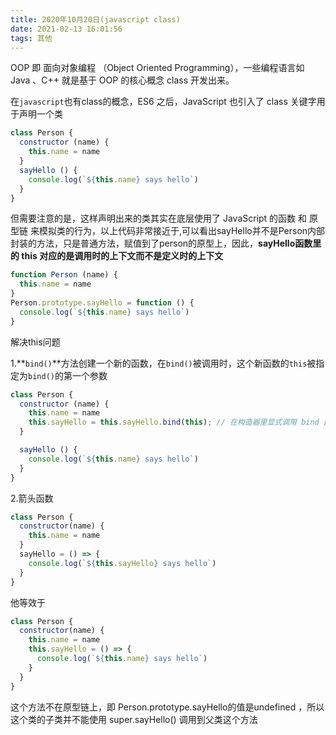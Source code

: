 ```yaml
---
title: 2020年10月20日(javascript class)
date: 2021-02-13 16:01:56
tags: 其他
---
```


OOP 即 面向对象编程 （Object Oriented Programming），一些编程语言如 Java 、C++ 就是基于 OOP 的核心概念 class 开发出来。

在`javascript`也有class的概念，ES6 之后，JavaScript 也引入了 class 关键字用于声明一个类

```js
class Person {
  constructor (name) {
    this.name = name
  }
  sayHello () {
    console.log(`${this.name} says hello`)
  }
}
```

但需要注意的是，这样声明出来的类其实在底层使用了 JavaScript 的函数 和 原型链 来模拟类的行为，以上代码非常接近于,可以看出sayHello并不是Person内部封装的方法，只是普通方法，赋值到了person的原型上，因此，**sayHello函数里的 this 对应的是调用时的上下文而不是定义时的上下文**

```js
function Person (name) {
  this.name = name
}
Person.prototype.sayHello = function () {
  console.log(`${this.name} says hello`)
}
```

解决this问题

1.**`bind()`**方法创建一个新的函数，在`bind()`被调用时，这个新函数的`this`被指定为`bind()`的第一个参数

```js
class Person {
  constructor (name) {
    this.name = name
    this.sayHello = this.sayHello.bind(this); // 在构造器里显式调用 bind 函数绑定 this
  }

  sayHello () {
    console.log(`${this.name} says hello`)
  }
}
```

2.箭头函数

```js
class Person {
  constructor(name) {
    this.name = name
  }
  sayHello = () => {
    console.log(`${this.sayHello} says hello`)
  }
}
```

他等效于

```js
class Person {
  constructor(name) {
    this.name = name
    this.sayHello = () => {
      console.log(`${this.name} says hello`)
    }
  }
}
```

这个方法不在原型链上，即 Person.prototype.sayHello的值是undefined ，所以这个类的子类并不能使用 super.sayHello() 调用到父类这个方法

